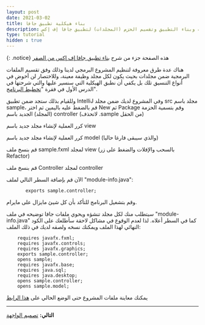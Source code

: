 ```yaml
---
layout: post
date: 2021-03-02
title: بناء هيكلية تطبيق جافا
description: تنفيذ هيكلية وبناء التطبيق وتقسيم الحزم (المجلدات) لتطبيق جافا إف إكس
type: tutorial
hidden : true
---
```


{: .notice} 
هذه الصفحة جزء من شرح [بناء تطبيق جافا إف إكس من الصفر](/java-project-from-scratch)


هناك عدة طرق معروفة لتنظيم المشروع البرمجي لدينا وذلك وفق تقسيم الملفات البرمجية ضمن مجلدات بحيث يكون لكل مجلد وظيفة معينة، وللاختصار لن أخوض في أنواع التنسيق تلك بل يكفي أن نطبق الهيكلية التي سنسير عليها والتي شرحتها في الدرس الأول في فقرة "[تخطيط البرنامج](/java-project-from-scratch/#تخطيط-البرنامج)".


وللقيام بذلك ستجد ضمن تطبيق IntelliJ وفي المشروع لديك ضمن مجلد src مجلد باسم sample، قم بالضغط عليه باليمين ثم اختر New ثم Package وقم بتسمية الحزمة (المجلد) الجديد باسم controller (لاتحذف .sample من الحقل)

كرر العملية لإنشاء مجلد جديد باسم view 

كرر العملية لإنشاء مجلد جديد باسم model (والذي سيبقى فارغا حاليا) 

قم بنسخ ملف sample.fxml لمجلد view (بالسحب والإفلات والضغط على زر Refactor)

قم بنسخ ملف Controller لمجلد controller

الآن قم بإضافة السطر التالي لملف "module-info.java":

           exports sample.controller;

وقم بتشغيل البرنامج للتأكد بأن كل شيئ مايزال على مايرام.

سيتطلب منك لكل مجلد تنشؤه ويحوي ملفات جافا توضيحه في ملف "module-info.java" كما في السطر أعلاه. لذا لعدم الوقوع في مشاكل لاحقة سأطلعك على الكود النهائي لهذا الملف ويمكنك نسخه ولصقه لديك في ذلك الملف:

        requires javafx.fxml;
        requires javafx.controls;
        requires javafx.graphics;
        exports sample.controller;
        opens sample;
        requires javafx.base;
        requires java.sql;
        requires java.desktop;
        opens sample.controller;
        opens sample.model;
 




يمكنك معاينة ملفات المشروع حتى الوضع الحالي على [هذا الرابط](https://github.com/Mulham/Java-Project/tree/initialize)

****

**التالي:** [تصميم الواجهة](/javafx-interface-design)


